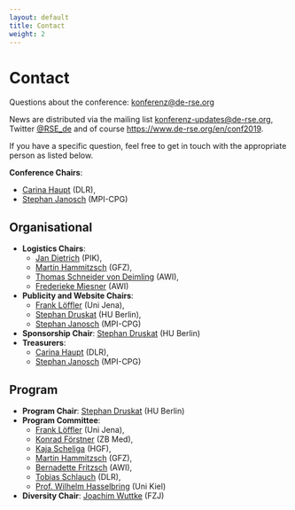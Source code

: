 ```yaml
--- 
layout: default
title: Contact
weight: 2
---
```


# Contact

Questions about the conference: [konferenz@de-rse.org](mailto:konferenz@de-rse.org)

News are distributed via the mailing list [konferenz-updates@de-rse.org](mailto:https://ml06.ispgateway.de/mailman/listinfo/konferenz-updates_de-rse.org), Twitter [@RSE_de](https://twitter.com/RSE_de) and of course <https://www.de-rse.org/en/conf2019>.

If you have a specific question, feel free to get in touch with the appropriate person as listed below.

**Conference Chairs**: 
  * [Carina Haupt](mailto:carina.haupt@dlr.de) (DLR), 
  * [Stephan Janosch](mailto:janosch@mpi-cbg.de) (MPI-CPG)

## Organisational

* **Logistics Chairs**: 
  * [Jan Dietrich](mailto:dietrich@pik-potsdam.de) (PIK), 
  * [Martin Hammitzsch](mailto:martin.hammitzsch@gfz-potsdam.de) (GFZ), 
  * [Thomas Schneider von Deimling](mailto:thomas.schneider@awi.de) (AWI), 
  * [Frederieke Miesner](mailto:frederieke.miesner@awi.de) (AWI)
* **Publicity and Website Chairs**: 
  * [Frank Löffler](mailto:frank.loeffler@uni-jena.de) (Uni Jena), 
  * [Stephan Druskat](mailto:stephan.druskat@hu-berlin.de) (HU Berlin), 
  * [Stephan Janosch](mailto:janosch@mpi-cbg.de) (MPI-CPG)
* **Sponsorship Chair**: [Stephan Druskat](mailto:stephan.druskat@hu-berlin.de) (HU Berlin)
* **Treasurers**: 
  * [Carina Haupt](mailto:carina.haupt@dlr.de) (DLR), 
  * [Stephan Janosch](mailto:janosch@mpi-cbg.de) (MPI-CPG)

## Program

* **Program Chair**: [Stephan Druskat](mailto:stephan.druskat@hu-berlin.de) (HU Berlin)
* **Program Committee**: 
  * [Frank Löffler](mailto:frank.loeffler@uni-jena.de) (Uni Jena),
  * [Konrad Förstner](mailto:konrad@foerstner.org) (ZB Med),
  * [Kaja Scheliga](mailto:kaja.scheliga@os.helmholtz.de) (HGF),
  * [Martin Hammitzsch](mailto:martin.hammitzsch@gfz-potsdam.de) (GFZ),
  * [Bernadette Fritzsch](mailto:Bernadette.Fritzsch@awi.de) (AWI),
  * [Tobias Schlauch](mailto:tobias.schlauch@dlr.de) (DLR),
  * [Prof. Wilhelm Hasselbring](mailto:hasselbring@email.uni-kiel.de) (Uni Kiel)
* **Diversity Chair**: [Joachim Wuttke](mailto:j.wuttke@fz-juelich.de) (FZJ)
